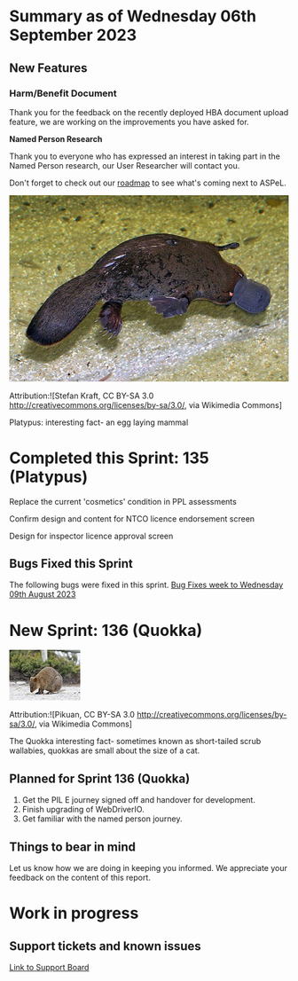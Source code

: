 # Summary as of Wednesday 06th September 2023

## New Features 
### **Harm/Benefit Document**
Thank you for the feedback on the recently deployed HBA document upload feature, we are working on the improvements you have asked for.

**Named Person Research**

Thank you to everyone who has expressed an interest in taking part in the Named Person research, our User Researcher will contact you. 

Don't forget to check out our [roadmap](https://roadmap.prodpad.com/937455be-8d08-11ed-aa53-2a7db0eb1d9c) to see what's coming next to ASPeL.





![Stefan Kraft, CC BY-SA 3.0 <http://creativecommons.org/licenses/by-sa/3.0/>, via Wikimedia Commons](graphs/Platypus.jpg)










Attribution:![Stefan Kraft, CC BY-SA 3.0 <http://creativecommons.org/licenses/by-sa/3.0/>, via Wikimedia Commons]

Platypus: interesting fact- an egg laying mammal





# Completed this Sprint: 135 (Platypus)

Replace the current 'cosmetics' condition in PPL assessments

Confirm design and content for NTCO licence endorsement screen

Design for inspector licence approval screen

## Bugs Fixed this Sprint
The following bugs were fixed in this sprint.
[Bug Fixes week to Wednesday 09th August 2023](graphs/Bugs060923.jpg)


 
# New Sprint: 136 (Quokka)


![Pikuan, CC BY-SA 3.0 <http://creativecommons.org/licenses/by-sa/3.0/>, via Wikimedia Commons](graphs/Quokka.jpg)





Attribution:![Pikuan, CC BY-SA 3.0 <http://creativecommons.org/licenses/by-sa/3.0/>, via Wikimedia Commons]

The Quokka interesting fact-  sometimes known as short-tailed scrub wallabies, quokkas are small about the size of a cat.


## Planned for Sprint 136 (Quokka)
1) Get the PIL E journey signed off and handover for development. 
2) Finish upgrading of WebDriverIO.
3) Get familiar with the named person journey.

## Things to bear in mind
Let us know how we are doing in keeping you informed. We appreciate your feedback on the content of this report.

# Work in progress

## Support tickets and known issues
[Link to Support Board](https://collaboration.homeoffice.gov.uk/jira/secure/RapidBoard.jspa?rapidView=1717)









